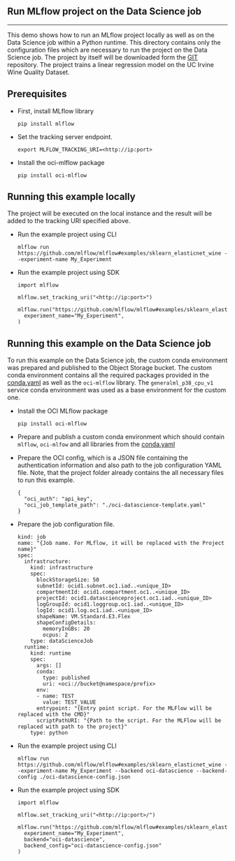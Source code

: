 ## Run MLflow project on the Data Science job
---

This demo shows how to run an MLflow project locally as well as on the Data Science job within a Python runtime. This directory contains only the configuration files which are necessary to run the project on the Data Science job. The project by itself will be downloaded form the [GIT](https://github.com/mlflow/mlflow-example) repository. The project trains a linear regression model on the UC Irvine Wine Quality Dataset.

## Prerequisites
- First, install MLflow library
  ```
  pip install mlflow
  ```
- Set the tracking server endpoint.
   ```
   export MLFLOW_TRACKING_URI=<http://ip:port>
   ```
- Install the oci-mlflow package
  ```
  pip install oci-mlflow
  ```

## Running this example locally
The project will be executed on the local instance and the result will be added to the tracking URI specified above.
 - Run the example project using CLI

    ```
    mlflow run https://github.com/mlflow/mlflow#examples/sklearn_elasticnet_wine --experiment-name My_Experiment
    ```
 - Run the example project using SDK
    ```
    import mlflow

    mlflow.set_tracking_uri("<http://ip:port>")

    mlflow.run("https://github.com/mlflow/mlflow#examples/sklearn_elasticnet_wine",
      experiment_name="My_Experiment",
    )
    ```

## Running this example on the Data Science job
To run this example on the Data Science job, the custom conda environment was prepared and published to the Object Storage bucket. The custom conda environment contains all the required packages provided in the [conda.yaml](https://github.com/mlflow/mlflow-example/blob/master/conda.yaml) as well as the `oci-mlflow` library. The `generalml_p38_cpu_v1` service conda environment was used as a base environment for the custom one.
- Install the OCI MLflow package
  ```
  pip install oci-mlflow
  ```
- Prepare and publish a custom conda environment which should contain `mlflow`, `oci-mlfow` and all libraries from the [conda.yaml](https://github.com/mlflow/mlflow-example/blob/master/conda.yaml)

- Prepare the OCI config, which is a JSON file containing the authentication information and also path to the job configuration YAML file. Note, that the project folder already contains the all necessary files to run this example.
  ```
  {
    "oci_auth": "api_key",
    "oci_job_template_path": "./oci-datascience-template.yaml"
  }
  ```
- Prepare the job configuration file.
  ```
  kind: job
  name: "{Job name. For MLflow, it will be replaced with the Project name}"
  spec:
    infrastructure:
      kind: infrastructure
      spec:
        blockStorageSize: 50
        subnetId: ocid1.subnet.oc1.iad..<unique_ID>
        compartmentId: ocid1.compartment.oc1..<unique_ID>
        projectId: ocid1.datascienceproject.oc1.iad..<unique_ID>
        logGroupId: ocid1.loggroup.oc1.iad..<unique_ID>
        logId: ocid1.log.oc1.iad..<unique_ID>
        shapeName: VM.Standard.E3.Flex
        shapeConfigDetails:
          memoryInGBs: 20
          ocpus: 2
      type: dataScienceJob
    runtime:
      kind: runtime
      spec:
        args: []
        conda:
          type: published
          uri: <oci://bucket@namespace/prefix>
        env:
        - name: TEST
          value: TEST_VALUE
        entrypoint: "{Entry point script. For the MLFlow will be replaced with the CMD}"
        scriptPathURI: "{Path to the script. For the MLFlow will be replaced with path to the project}"
      type: python

  ```
 - Run the example project using CLI

    ```
    mlflow run https://github.com/mlflow/mlflow#examples/sklearn_elasticnet_wine --experiment-name My_Experiment --backend oci-datascience --backend-config ./oci-datascience-config.json
    ```
 - Run the example project using SDK
    ```
    import mlflow

    mlflow.set_tracking_uri("<http://ip:port>/")

    mlflow.run("https://github.com/mlflow/mlflow#examples/sklearn_elasticnet_wine",
      experiment_name="My_Experiment",
      backend="oci-datascience",
      backend_config="oci-datascience-config.json"
    )
    ```
